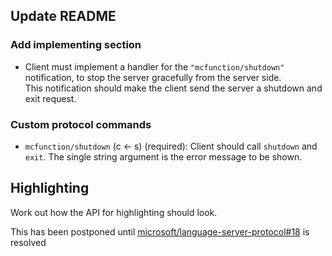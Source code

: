 ## Update README

### Add implementing section

-   Client must implement a handler for the `"mcfunction/shutdown"`
    notification, to stop the server gracefully from the server side.  
    This notification should make the client send the server a shutdown and exit
    request.

### Custom protocol commands

-   `mcfunction/shutdown` (c <- s) (required): Client should call `shutdown` and
    `exit`. The single string argument is the error message to be shown.

## Highlighting

Work out how the API for highlighting should look.

This has been postponed until
[microsoft/language-server-protocol#18](https://github.com/microsoft/language-server-protocol/issues/18)
is resolved
